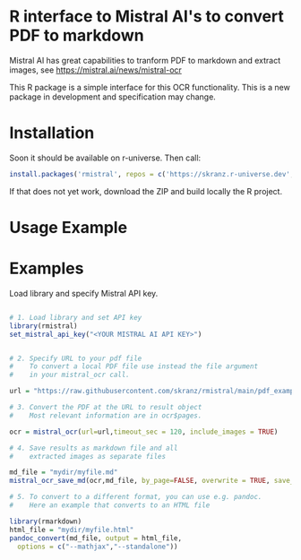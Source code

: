 # R interface to Mistral AI's to convert PDF to markdown

Mistral AI has great capabilities to tranform PDF to markdown and extract images, see https://mistral.ai/news/mistral-ocr  

This R package is a simple interface for this OCR functionality. This is a new package in development and specification may change.


# Installation

Soon it should be available on r-universe. Then call:

```r
install.packages('rmistral', repos = c('https://skranz.r-universe.dev', 'https://cloud.r-project.org'))
```

If that does not yet work, download the ZIP and build locally the R project.

# Usage Example

# Examples

Load library and specify Mistral API key.

```r
```

```r
# 1. Load library and set API key
library(rmistral)
set_mistral_api_key("<YOUR MISTRAL AI API KEY>")


# 2. Specify URL to your pdf file
#    To convert a local PDF file use instead the file argument
#    in your mistral_ocr call.

url = "https://raw.githubusercontent.com/skranz/rmistral/main/pdf_example/paper_excerpt.pdf"

# 3. Convert the PDF at the URL to result object
#    Most relevant information are in ocr$pages.

ocr = mistral_ocr(url=url,timeout_sec = 120, include_images = TRUE)

# 4. Save results as markdown file and all 
#    extracted images as separate files

md_file = "mydir/myfile.md"
mistral_ocr_save_md(ocr,md_file, by_page=FALSE, overwrite = TRUE, save_images=TRUE)

# 5. To convert to a different format, you can use e.g. pandoc.
#    Here an example that converts to an HTML file

library(rmarkdown)
html_file = "mydir/myfile.html"
pandoc_convert(md_file, output = html_file,
  options = c("--mathjax","--standalone"))
```
